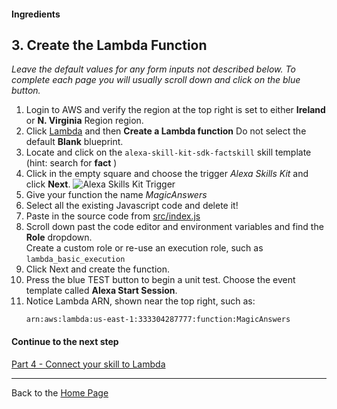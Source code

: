 #### Ingredients
## 3. Create the Lambda Function <a id="title"></a>

*Leave the default values for any form inputs not described below.  To complete each page you will usually scroll down and click on the blue button.*

1. Login to AWS and verify the region at the top right is set to either **Ireland** or **N. Virginia** Region region.
1. Click [Lambda](https://console.aws.amazon.com/lambda/home) and then **Create a Lambda function**  Do not select the default **Blank** blueprint.
1. Locate and click on the ```alexa-skill-kit-sdk-factskill``` skill template (hint: search for **fact** )
1. Click in the empty square and choose the trigger *Alexa Skills Kit* and click **Next**.
  ![Alexa Skills Kit Trigger](https://m.media-amazon.com/images/G/01/cookbook/trigger._TTH_.png)
1. Give your function the name *MagicAnswers*
1. Select all the existing Javascript code and delete it!
1. Paste in the source code from [src/index.js](./src/index.js)
1. Scroll down past the code editor and environment variables and find the **Role** dropdown.  
   Create a custom role or re-use an execution role, such as ```lambda_basic_execution```
1. Click Next and create the function.
1. Press the blue TEST button to begin a unit test.
   Choose the event template called **Alexa Start Session**.
1. Notice Lambda ARN, shown near the top right, such as:
   ```
   arn:aws:lambda:us-east-1:333304287777:function:MagicAnswers
   ```

#### Continue to the next step
[Part 4 - Connect your skill to Lambda](./PAGE4.md#title)

<hr />

Back to the [Home Page](../../README.md#title)
